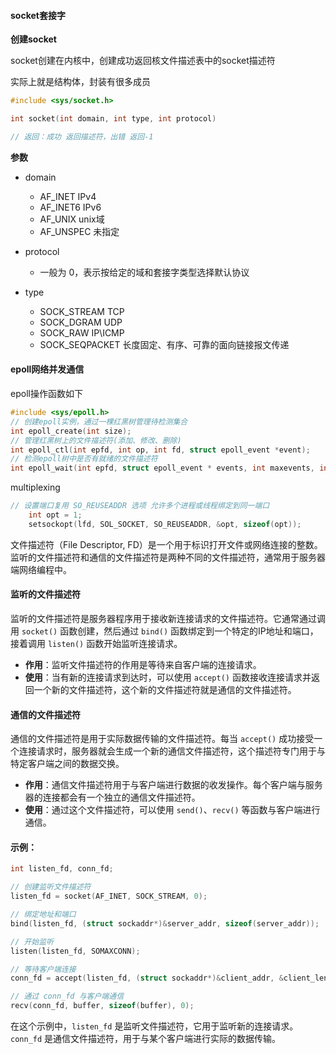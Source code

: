 #### socket套接字

**创建socket**

socket创建在内核中，创建成功返回核文件描述表中的socket描述符

实际上就是结构体，封装有很多成员

```c
#include <sys/socket.h>

int socket(int domain, int type, int protocol)

// 返回：成功 返回描述符，出错 返回-1
```

**参数**

* domain
  - AF_INET     IPv4
  - AF_INET6   IPv6
  - AF_UNIX     unix域
  - AF_UNSPEC 未指定

* protocol
  * 一般为 0，表示按给定的域和套接字类型选择默认协议

* type
  * SOCK_STREAM 	 TCP
  * SOCK_DGRAM  	 UDP
  * SOCK_RAW                IP\ICMP
  * SOCK_SEQPACKET   长度固定、有序、可靠的面向链接报文传递

#### epoll网络并发通信

epoll操作函数如下

```c
#include <sys/epoll.h>
// 创建epoll实例，通过一棵红黑树管理待检测集合
int epoll_create(int size);
// 管理红黑树上的文件描述符(添加、修改、删除)
int epoll_ctl(int epfd, int op, int fd, struct epoll_event *event);
// 检测epoll树中是否有就绪的文件描述符
int epoll_wait(int epfd, struct epoll_event * events, int maxevents, int timeout);
```

multiplexing 

```c
// 设置端口复用 SO_REUSEADDR 选项 允许多个进程或线程绑定到同一端口
	int opt = 1;
	setsockopt(lfd, SOL_SOCKET, SO_REUSEADDR, &opt, sizeof(opt));
```



文件描述符（File Descriptor, FD）是一个用于标识打开文件或网络连接的整数。监听的文件描述符和通信的文件描述符是两种不同的文件描述符，通常用于服务器端网络编程中。

#### 监听的文件描述符

监听的文件描述符是服务器程序用于接收新连接请求的文件描述符。它通常通过调用 `socket()` 函数创建，然后通过 `bind()` 函数绑定到一个特定的IP地址和端口，接着调用 `listen()` 函数开始监听连接请求。

- **作用**：监听文件描述符的作用是等待来自客户端的连接请求。
- **使用**：当有新的连接请求到达时，可以使用 `accept()` 函数接收连接请求并返回一个新的文件描述符，这个新的文件描述符就是通信的文件描述符。

#### 通信的文件描述符

通信的文件描述符是用于实际数据传输的文件描述符。每当 `accept()` 成功接受一个连接请求时，服务器就会生成一个新的通信文件描述符，这个描述符专门用于与特定客户端之间的数据交换。

- **作用**：通信文件描述符用于与客户端进行数据的收发操作。每个客户端与服务器的连接都会有一个独立的通信文件描述符。
- **使用**：通过这个文件描述符，可以使用 `send()`、`recv()` 等函数与客户端进行通信。

#### 示例：

```c
int listen_fd, conn_fd;

// 创建监听文件描述符
listen_fd = socket(AF_INET, SOCK_STREAM, 0);

// 绑定地址和端口
bind(listen_fd, (struct sockaddr*)&server_addr, sizeof(server_addr));

// 开始监听
listen(listen_fd, SOMAXCONN);

// 等待客户端连接
conn_fd = accept(listen_fd, (struct sockaddr*)&client_addr, &client_len);

// 通过 conn_fd 与客户端通信
recv(conn_fd, buffer, sizeof(buffer), 0);
```

在这个示例中，`listen_fd` 是监听文件描述符，它用于监听新的连接请求。`conn_fd` 是通信文件描述符，用于与某个客户端进行实际的数据传输。
